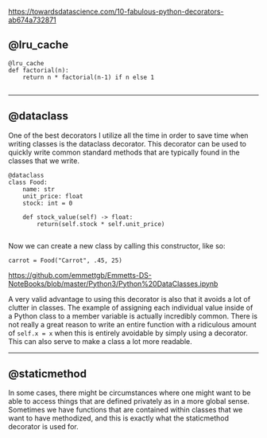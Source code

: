https://towardsdatascience.com/10-fabulous-python-decorators-ab674a732871
## @lru_cache

```
@lru_cache
def factorial(n):
    return n * factorial(n-1) if n else 1
    
```

---

## @dataclass

One of the best decorators I utilize all the time in order to save time when writing classes is the dataclass decorator. This decorator can be used to quickly write common standard methods that are typically found in the classes that we write.

```
@dataclass
class Food:
    name: str
    unit_price: float
    stock: int = 0
        
    def stock_value(self) -> float:
        return(self.stock * self.unit_price)
        
```

Now we can create a new class by calling this constructor, like so:

`carrot = Food("Carrot", .45, 25)
`

https://github.com/emmettgb/Emmetts-DS-NoteBooks/blob/master/Python3/Python%20DataClasses.ipynb

A very valid advantage to using this decorator is also that it avoids a lot of clutter in classes. The example of assigning each individual value inside of a Python class to a member variable is actually incredibly common. There is not really a great reason to write an entire function with a ridiculous amount of `self.x = x` when this is entirely avoidable by simply using a decorator. This can also serve to make a class a lot more readable.


---

## @staticmethod

In some cases, there might be circumstances where one might want to be able to access things that are defined privately as in a more global sense. Sometimes we have functions that are contained within classes that we want to have methodized, and this is exactly what the staticmethod decorator is used for.


